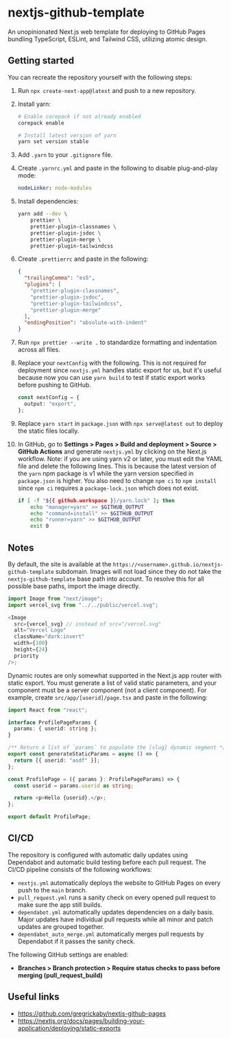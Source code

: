 # nextjs-github-template

An unopinionated Next.js web template for deploying to GitHub Pages bundling TypeScript, ESLint, and Tailwind CSS, utilizing atomic design.

## Getting started

You can recreate the repository yourself with the following steps:

1. Run `npx create-next-app@latest` and push to a new repository.

2. Install yarn:

   ```bash
   # Enable corepack if not already enabled
   corepack enable

   # Install latest version of yarn
   yarn set version stable
   ```

3. Add `.yarn` to your `.gitignore` file.

4. Create `.yarnrc.yml` and paste in the following to disable plug-and-play mode:

   ```yaml
   nodeLinker: node-modules
   ```

5. Install dependencies:

   ```bash
   yarn add --dev \
       prettier \
       prettier-plugin-classnames \
       prettier-plugin-jsdoc \
       prettier-plugin-merge \
       prettier-plugin-tailwindcss
   ```

6. Create `.prettierrc` and paste in the following:

   ```json
   {
     "trailingComma": "es5",
     "plugins": [
       "prettier-plugin-classnames",
       "prettier-plugin-jsdoc",
       "prettier-plugin-tailwindcss",
       "prettier-plugin-merge"
     ],
     "endingPosition": "absolute-with-indent"
   }
   ```

7. Run `npx prettier --write .` to standardize formatting and indentation across all files.

8. Replace your `nextConfig` with the following. This is not required for deployment since `nextjs.yml` handles static export for us, but it's useful because now you can use `yarn build` to test if static export works before pushing to GitHub.

   ```ts
   const nextConfig = {
     output: "export",
   };
   ```

9. Replace `yarn start` in `package.json` with `npx serve@latest out` to deploy the static files locally.

10. In GitHub, go to **Settings > Pages > Build and deployment > Source > GitHub Actions** and generate `nextjs.yml` by clicking on the Next.js workflow. Note: if you are using yarn v2 or later, you must edit the YAML file and delete the following lines. This is because the latest version of the `yarn` npm package is v1 while the yarn version specified in `package.json` is higher. You also need to change `npm ci` to `npm install` since `npm ci` requires a `package-lock.json` which does not exist.

    ```bash
    if [ -f "${{ github.workspace }}/yarn.lock" ]; then
        echo "manager=yarn" >> $GITHUB_OUTPUT
        echo "command=install" >> $GITHUB_OUTPUT
        echo "runner=yarn" >> $GITHUB_OUTPUT
        exit 0
    ```

## Notes

By default, the site is available at the `https://<username>.github.io/nextjs-github-template` subdomain. Images will not load since they do not take the `nextjs-github-template` base path into account. To resolve this for all possible base paths, import the image directly.

```ts
import Image from "next/image";
import vercel_svg from "../../public/vercel.svg";

<Image
  src={vercel_svg} // instead of src="/vercel.svg"
  alt="Vercel Logo"
  className="dark:invert"
  width={100}
  height={24}
  priority
/>;
```

Dynamic routes are only somewhat supported in the Next.js app router with static export. You must generate a list of valid static parameters, and your component must be a server component (not a client component). For example, create `src/app/[userid]/page.tsx` and paste in the following:

```ts
import React from "react";

interface ProfilePageParams {
  params: { userid: string };
}

/** Return a list of `params` to populate the [slug] dynamic segment */
export const generateStaticParams = async () => {
  return [{ userid: "asdf" }];
};

const ProfilePage = ({ params }: ProfilePageParams) => {
  const userid = params.userid as string;

  return <p>Hello {userid}.</p>;
};

export default ProfilePage;
```

## CI/CD

The repository is configured with automatic daily updates using Dependabot and automatic build testing before each pull request. The CI/CD pipeline consists of the following workflows:

- `nextjs.yml` automatically deploys the website to GitHub Pages on every push to the `main` branch.
- `pull_request.yml` runs a sanity check on every opened pull request to make sure the app still builds.
- `dependabot.yml` automatically updates dependencies on a daily basis. Major updates have individual pull requests while all minor and patch updates are grouped together.
- `dependabot_auto_merge.yml` automatically merges pull requests by Dependabot if it passes the sanity check.

The following GitHub settings are enabled:

- **Branches > Branch protection > Require status checks to pass before merging (pull_request_build)**

## Useful links

- https://github.com/gregrickaby/nextjs-github-pages
- https://nextjs.org/docs/pages/building-your-application/deploying/static-exports
